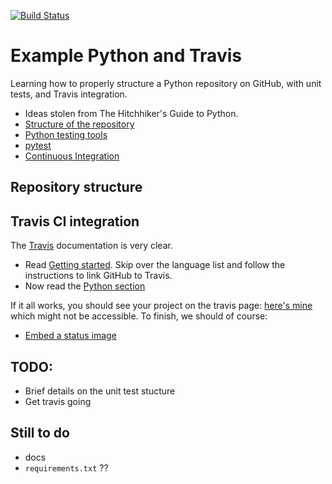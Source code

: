 [![Build Status](https://travis-ci.org/MatthewDaws/ExamplePythonTravis.svg?branch=master)](https://travis-ci.org/MatthewDaws/ExamplePythonTravis)

# Example Python and Travis #

Learning how to properly structure a Python repository on GitHub, with unit tests, and Travis integration.

   - Ideas stolen from The Hitchhiker's Guide to Python.
   - [Structure of the repository](http://docs.python-guide.org/en/latest/writing/structure/#structure-of-the-repository)
   - [Python testing tools](http://docs.python-guide.org/en/latest/writing/tests/#tools)
   - [pytest](http://pythontesting.net/framework/pytest/pytest-introduction/)
   - [Continuous Integration](http://docs.python-guide.org/en/latest/scenarios/ci/)

## Repository structure



## Travis CI integration

The [Travis](https://travis-ci.org/) documentation is very clear.

   - Read [Getting started](https://docs.travis-ci.com/user/getting-started/).  Skip over the language list and follow the instructions to link GitHub to Travis.
   - Now read the [Python section](https://docs.travis-ci.com/user/languages/python/)

If it all works, you should see your project on the travis page: [here's mine](https://travis-ci.org/MatthewDaws/ExamplePythonTravis) which might not be accessible.  To finish, we should of course:

   - [Embed a status image](https://docs.travis-ci.com/user/status-images/)

## TODO:

   - Brief details on the unit test stucture
   - Get travis going



## Still to do

   - docs
   - `requirements.txt` ??